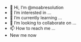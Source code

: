 - 👋 Hi, I’m @moabresolution
- 👀 I’m interested in ...
- 🌱 I’m currently learning ...
- 💞️ I’m looking to collaborate on ...
- 📫 How to reach me ...
- New me now
<!---
moabresolution/moabresolution is a ✨ special ✨ repository because its `README.md` (this file) appears on your GitHub profile.
You can click the Preview link to take a look at your changes.
--->
